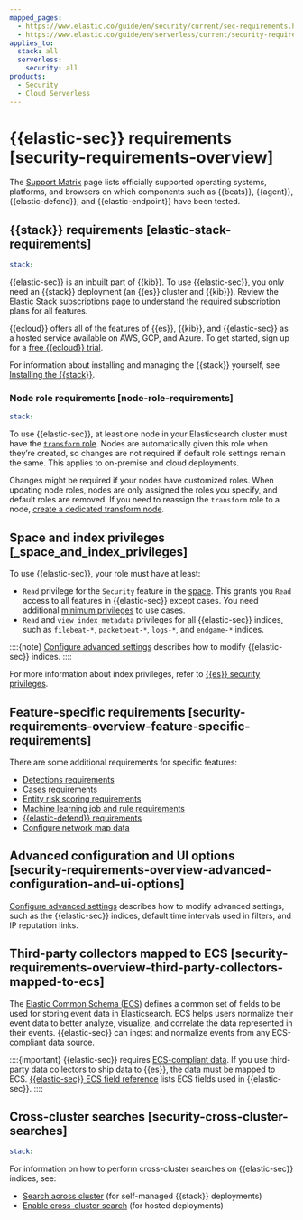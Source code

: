 ```yaml
---
mapped_pages:
  - https://www.elastic.co/guide/en/security/current/sec-requirements.html
  - https://www.elastic.co/guide/en/serverless/current/security-requirements-overview.html
applies_to:
  stack: all
  serverless:
    security: all
products:
  - Security
  - Cloud Serverless
---
```


# {{elastic-sec}} requirements [security-requirements-overview]

The [Support Matrix](https://www.elastic.co/support/matrix) page lists officially supported operating systems, platforms, and browsers on which components such as {{beats}}, {{agent}}, {{elastic-defend}}, and {{elastic-endpoint}} have been tested.

## {{stack}} requirements [elastic-stack-requirements]

```yaml {applies_to}
stack:
```

{{elastic-sec}} is an inbuilt part of {{kib}}. To use {{elastic-sec}}, you only need an {{stack}} deployment (an {{es}} cluster and {{kib}}). Review the [Elastic Stack subscriptions](https://www.elastic.co/subscriptions) page to understand the required subscription plans for all features.

{{ecloud}} offers all of the features of {{es}}, {{kib}}, and {{elastic-sec}} as a hosted service available on AWS, GCP, and Azure. To get started, sign up for a [free {{ecloud}} trial](https://cloud.elastic.co/registration?page=docs&placement=docs-body).

For information about installing and managing the {{stack}} yourself, see [Installing the {{stack}}](/get-started/the-stack.md).

### Node role requirements [node-role-requirements]

```yaml {applies_to}
stack:
```

To use {{elastic-sec}}, at least one node in your Elasticsearch cluster must have the [`transform` role](elasticsearch://reference/elasticsearch/configuration-reference/transforms-settings.md). Nodes are automatically given this role when they’re created, so changes are not required if default role settings remain the same. This applies to on-premise and cloud deployments.

Changes might be required if your nodes have customized roles. When updating node roles, nodes are only assigned the roles you specify, and default roles are removed. If you need to reassign the `transform` role to a node, [create a dedicated transform node](elasticsearch://reference/elasticsearch/configuration-reference/node-settings.md#transform-node).


## Space and index privileges [_space_and_index_privileges]


To use {{elastic-sec}}, your role must have at least:

* `Read` privilege for the `Security` feature in the [space](/deploy-manage/manage-spaces.md). This grants you `Read` access to all features in {{elastic-sec}} except cases. You need additional [minimum privileges](/solutions/security/investigate/cases-requirements.md) to use cases.
* `Read` and `view_index_metadata` privileges for all {{elastic-sec}} indices, such as `filebeat-*`, `packetbeat-*`, `logs-*`, and `endgame-*` indices.

::::{note}
[Configure advanced settings](/solutions/security/get-started/configure-advanced-settings.md) describes how to modify {{elastic-sec}} indices.
::::


For more information about index privileges, refer to [{{es}} security privileges](/deploy-manage/users-roles/cluster-or-deployment-auth/elasticsearch-privileges.md).


## Feature-specific requirements [security-requirements-overview-feature-specific-requirements]

There are some additional requirements for specific features:

* [Detections requirements](/solutions/security/detect-and-alert/detections-requirements.md)
* [Cases requirements](/solutions/security/investigate/cases-requirements.md)
* [Entity risk scoring requirements](/solutions/security/advanced-entity-analytics/entity-risk-scoring-requirements.md)
* [Machine learning job and rule requirements](/solutions/security/advanced-entity-analytics/machine-learning-job-rule-requirements.md)
* [{{elastic-defend}} requirements](/solutions/security/configure-elastic-defend/elastic-defend-requirements.md)
* [Configure network map data](/solutions/security/explore/configure-network-map-data.md)

## Advanced configuration and UI options [security-requirements-overview-advanced-configuration-and-ui-options]

[Configure advanced settings](/solutions/security/get-started/configure-advanced-settings.md) describes how to modify advanced settings, such as the {{elastic-sec}} indices, default time intervals used in filters, and IP reputation links.


## Third-party collectors mapped to ECS [security-requirements-overview-third-party-collectors-mapped-to-ecs]

The [Elastic Common Schema (ECS)](ecs://reference/index.md) defines a common set of fields to be used for storing event data in Elasticsearch. ECS helps users normalize their event data to better analyze, visualize, and correlate the data represented in their events. {{elastic-sec}} can ingest and normalize events from any ECS-compliant data source.

::::{important}
{{elastic-sec}} requires [ECS-compliant data](ecs://reference/index.md). If you use third-party data collectors to ship data to {{es}}, the data must be mapped to ECS. [{{elastic-sec}} ECS field reference](/reference/security/fields-and-object-schemas/siem-field-reference.md) lists ECS fields used in {{elastic-sec}}.
::::



## Cross-cluster searches [security-cross-cluster-searches]

```yaml {applies_to}
stack:
```

For information on how to perform cross-cluster searches on {{elastic-sec}} indices, see:

* [Search across cluster](/solutions/search/cross-cluster-search.md) (for self-managed {{stack}} deployments)
* [Enable cross-cluster search](/deploy-manage/remote-clusters/ec-enable-ccs.md) (for hosted deployments)

